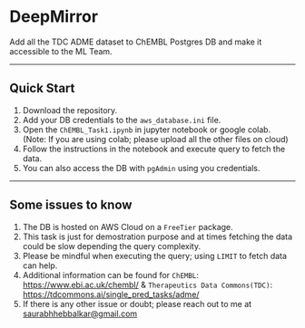 # DeepMirror

Add all the TDC ADME dataset to ChEMBL Postgres DB and make it accessible to the ML Team.

---

## Quick Start

1. Download the repository.
2. Add your DB credentials to the ```aws_database.ini``` file.
3. Open the ```ChEMBL_Task1.ipynb``` in jupyter notebook or google colab. (Note: If you are using colab; please upload all the other files on cloud)
4. Follow the instructions in the notebook and execute query to fetch the data.
5. You can also access the DB with ```pgAdmin``` using you credentials.

---

## Some issues to know

1. The DB is hosted on AWS Cloud on a ```FreeTier``` package. 
2. This task is just for demostration purpose and at times fetching the data could be slow depending the query complexity.
3. Please be mindful when executing the query; using ```LIMIT``` to fetch data can help.
4. Additional information can be found for ```ChEMBL```: https://www.ebi.ac.uk/chembl/ & ```Therapeutics Data Commons(TDC)```: https://tdcommons.ai/single_pred_tasks/adme/
5. If there is any other issue or doubt; please reach out to me at saurabhhebbalkar@gmail.com
